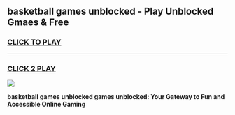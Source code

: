 
## basketball games unblocked - Play Unblocked Gmaes & Free
<h3>
<a href="https://premium.freeplayer.one?title=basketball_games_unblocked&ref=19F">CLICK TO PLAY</a></h3>
<hr>

<h3>
<a href="https://premium.freeplayer.one?title=basketball_games_unblocked&ref=19F">CLICK 2 PLAY</a>
  
</h3>

<a href="https://premium.freeplayer.one?title=basketball_games_unblocked&ref=19F/"><img src="https://clearcache.store/games.png"></a>


**basketball games unblocked games unblocked: Your Gateway to Fun and Accessible Online Gaming**
